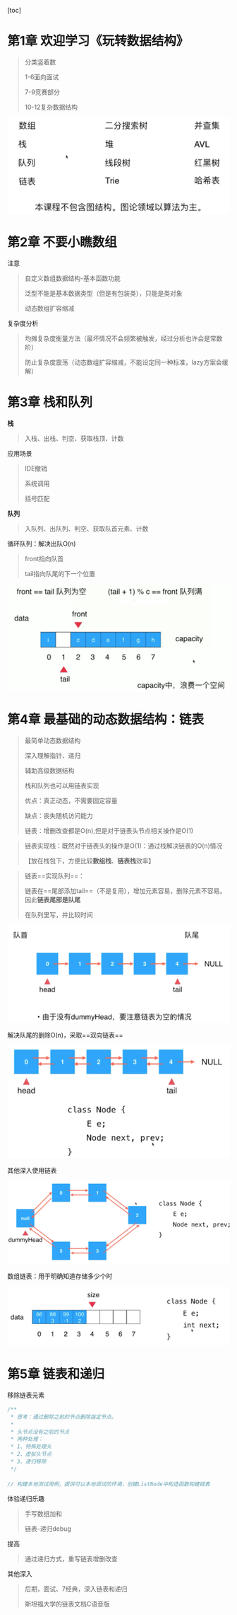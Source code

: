 [toc]

# 第1章  欢迎学习《玩转数据结构》



>分类竖着数
>
>1-6面向面试
>
>7-9竞赛部分
>
> 10-12复杂数据结构

![image-20200223205535273](玩转数据结构-笔记03.assets/image-20200223205535273.png)

# 第2章 不要小瞧数组

注意

>自定义数组数据结构-基本函数功能
>
>泛型不能是基本数据类型（但是有包装类），只能是类对象
>
>动态数组扩容缩减

复杂度分析

>均摊复杂度衡量方法（最坏情况不会频繁被触发，经过分析也许会是常数阶）
>
>防止复杂度震荡（动态数组扩容缩减，不能设定同一种标准，lazy方案会缓解）

# 第3章 栈和队列

**栈**

>入栈、出栈、判空、获取栈顶、计数

应用场景

>IDE撤销
>
>系统调用
>
>括号匹配

**队列**

>入队列、出队列、判空、获取队首元素、计数

循环队列：解决出队O(n)

>front指向队首
>
>tail指向队尾的下一个位置

<img src="玩转数据结构-笔记03.assets/image-20200225215537746.png" alt="image-20200225215537746" style="zoom:50%;" />

# 第4章  最基础的动态数据结构：链表

>最简单动态数据结构
>
>深入理解指针、递归
>
>辅助高级数据结构
>
>栈和队列也可以用链表实现
>
>优点：真正动态，不需要固定容量
>
>缺点：丧失随机访问能力
>
>链表：增删改查都是O(n),但是对于链表头节点相关操作是O(1)



>链表实现栈：既然对于链表头的操作是O(1)：通过栈解决链表的O(n)情况 
>
>【放在栈包下，方便比较**数组栈**、**链表栈**效率】



>链表==实现队列==：
>
>链表在==尾部添加tail==（不是复用），增加元素容易，删除元素不容易。因此**链表尾部是队尾**
>
>在队列里写，并比较时间

<img src="玩转数据结构-笔记03.assets/image-20200226235357117.png" alt="image-20200226235357117" style="zoom:50%;" />

解决队尾的删除O(n)，采取==双向链表==

<img src="玩转数据结构-笔记03.assets/image-20200228000105369.png" alt="image-20200228000105369" style="zoom:50%;" />

其他深入使用链表

<img src="玩转数据结构-笔记03.assets/image-20200228000240978.png" alt="image-20200228000240978" style="zoom:50%;" />

数组链表：用于明确知道存储多少个时

<img src="玩转数据结构-笔记03.assets/image-20200228000358297.png" alt="image-20200228000358297" style="zoom:50%;" />



# 第5章  链表和递归

移除链表元素

```java
/**
 * 思考：通过删除之前的节点删除指定节点。
 *
 * 头节点没有之前的节点
 * 两种处理：
 * 1、特殊处理头
 * 2、虚拟头节点
 * 3、递归移除
 */

// 构建本地测试用例，提供可以本地调试的环境，创建ListNode中构造函数构建链表
```

体验递归乐趣

>手写数组加和
>
>链表-递归debug

提高

>通过递归方式，重写链表增删改查

其他深入

>后期，面试、7经典，深入链表和递归
>
>斯坦福大学的链表文档C语音版



